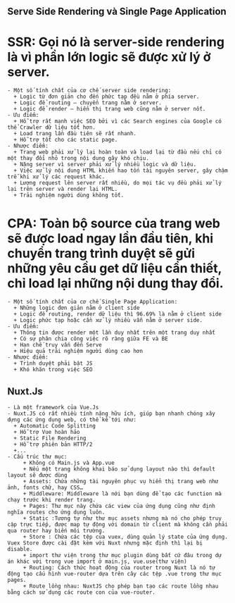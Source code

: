 ## Serve Side Rendering và Single Page Application 
 # SSR: Gọi nó là server-side rendering là vì phần lớn logic sẽ được xử lý ở server.
    - Một số tính chất của cơ chế server side rendering:
      + Logic từ đơn giản cho đến phức tạp đều nằm ở phía server.
      + Logic để routing – chuyển trang nằm ở server.
      + Logic để render – hiển thị trang web cũng nằm ở server nốt.
    - Ưu điểm: 
      + Hỗ trợ rất mạnh việc SEO bởi vì các Search engines của Google có thể Crawler dữ liệu tốt hơn.
      + Load trang lần đầu tiên sẽ rất nhanh.
      + Hỗ trợ tốt cho các static page.
    - Nhược điểm:
      + Trang web phải xử lý lại hoàn toàn và load lại từ đầu nếu chỉ có một thay đổi nhỏ trong nội dung gây khó chịu.
      + Nặng server vì server phải xử lý nhiều logic và dữ liệu.
      + Việc xử lý nội dung HTML khiến hao tốn tài nguyên server, gây chậm trễ khi xử lý các request khác.
      + Lượng request lên server rất nhiều, do mọi tác vụ đều phải xử lý lại trên server và render lại HTML.
      + Trải nghiệm người dùng không tốt. 
# CPA: Toàn bộ source của trang web sẽ được load ngay lần đầu tiên, khi chuyển trang trình duyệt sẽ gửi những yêu cầu get dữ liệu cần thiết, chỉ load lại những nội dung thay đổi.
    - Một số tính chất của cơ chế Single Page Application:
      + Những logic đơn giản nằm ở client side
      + Logic để routing, render dữ liệu thì 96.69% là nằm ở client side
      + Logic phức tạp hoặc cần xử lý nhiều vẫn nằm ở server side.
    - Ưu điểm: 
      + Thông tin được render một lần duy nhất trên một trang duy nhất
      + Có sự phân chia công việc rõ ràng giữa FE và BE
      + Hạn chế truy vấn đến Serve
      + Hiệu quả trải nghiệm người dùng cao hơn 
    - Nhược điểm: 
      + Trình duyệt phải bật JS
      + Khó khăn trong việc SEO      
## Nuxt.Js
    - Là một framework của Vue.Js
    - Nuxt.JS có rất nhiều tính năng hữu ích, giúp bạn nhanh chóng xây dựng các ứng dụng web, có thể kể tới như:
      + Automatic Code Splitting
      + Hỗ trợ Vue hoàn hảo
      + Static File Rendering
      + Hỗ trợ phiên bản HTTP/2
      +...
    - Cấu trúc thư mục: 
         + Không có Main.js và App.vue
         + Nếu một trang không khai báo sử dụng layout nào thì default layout sẽ được dùng
         + Assets: Chứa những tài nguyên phục vụ hiển thị trang web như ảnh, fonts chữ, hay CSS…
         + Middleware: Middleware là nới bạn dùng để tạo các function mà chạy trước khi render trang.
         + Pages: Thư mục này chứa các view của ứng dụng cũng như định nghĩa routes cho ứng dụng luôn.
         + Static :Tương tự như thư mục assets nhưng mà nó cho phép truy cập trực tiếp, được map tự động với domain từ client mà không cần phải qua router hay biến môi trường.
         + Store : Chứa các tệp của vuex, dùng quản lý state của ứng dụng. Vuex Store được cài đặt kèm với Nuxt nhưng mặc định thì lại bị disable. 
         + import thư viện trong thư mục plugin dùng bất cứ đâu trong dự án khác với trong vue import ở main.js, vue.use(thư viện)
         + Routing: Cách thức hoạt động của router trong Nuxt là nó tự động tạo cấu hình vue-router dựa trên cây các tệp .vue trong thư mục pages.
         + Route lồng nhau: NuxtJS cho phép bạn tạo các route lồng nhau bằng cách sử dụng các route con của vue-router.
